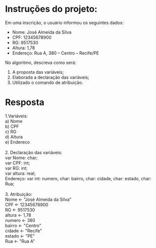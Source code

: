 # Instruções do projeto:

Em uma inscrição, o usuário informou os seguintes dados:

- Nome: José Almeida da Silva
- CPF: 12345678900
- RG: 9517530
- Altura: 1,78
- Endereço: Rua A, 380 – Centro – Recife/PE

No algoritmo, descreva como será:
1. A proposta das variáveis;
2. Elaborada a declaração das variáveis;
3. Utilizado o comando de atribuição. 

# Resposta

1.Variáveis: <br>
a) Nome <br>
b) CPF <br>
c) RG <br>
d) Altura <br>
e) Endereco <br>
<br>
2. Declaração das variáveis: <br>
var Nome: char; <br>
var CPF: int; <br>
var RG: int; <br>
var altura: real; <br>
Endereço: var int: numero, char: bairro, char: cidade, char: estado, char: Rua; <br>
<br>
3. Atribuição: <br>
Nome <- "José Almeida da Silva" <br>
CPF <- 12345678900 <br>
RG <- 9517530 <br>
altura <- 1,78 <br>
numero <- 380 <br>
bairro <- "Centro" <br>
cidade <- "Recife" <br>
estado <- "PE" <br>
Rua <- "Rua A" <br>

